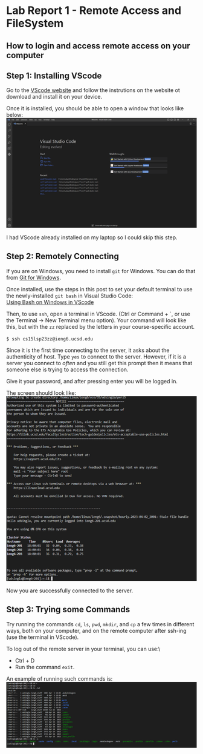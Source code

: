 # Lab Report 1 - Remote Access and FileSystem
## How to login and access remote access on your computer

## Step 1: Installing VScode
Go to the [VScode website](https://code.visualstudio.com/) and follow the instrutions on the website ot download and install it on your device.

Once it is installed, you should be able to open a window that looks like below:
![Image](VScode_img.png)

I had VScode already installed on my laptop so I could skip this step.

## Step 2: Remotely Connecting
If you are on Windows, you need to install `git` for Windows.
You can do that from [Git for Windows](https://gitforwindows.org/).

Once installed, use the steps in this post to set your default terminal
to use the newly-installed `git bash` in Visual Studio Code: \
[Using Bash on Windows in VScode](https://stackoverflow.com/a/50527994)

Then, to use `ssh`, open a terminal in VScode. (Ctrl or Command + \`, or use the Terminal → New Terminal menu option). Your command will look like this, but with the `zz` replaced by the letters in your course-specific account.

`$ ssh cs15lsp23zz@ieng6.ucsd.edu`

Since it is the first time connecting to the server, it asks about the authenticity of host. Type `yes` to connect to the server. However, if it is a server you connect to *often* and you still get this prompt then it means that someone else is trying to access the connection.

Give it your password, and after pressing enter you will be logged in.

The screen should look like: \
![image](logging_in.png)

Now you are successfully connected to the server.

## Step 3: Trying some Commands
Try running the commands `cd`, `ls`, `pwd`, `mkdir`, and `cp` a few times in different ways, both on your computer, and on the remote computer after ssh-ing (use the terminal in VScode).

To log out of the remote server in your terminal, you can use:\ 
* Ctrl + D
* Run the command `exit`.

An example of running such commands is: \
![Image2](commands.png)
